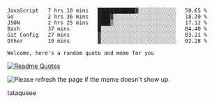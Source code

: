 <!--START_SECTION:waka-->

```text
JavaScript   7 hrs 10 mins   ████████████▓░░░░░░░░░░░░   50.65 %
Go           2 hrs 36 mins   ████▓░░░░░░░░░░░░░░░░░░░░   18.39 %
JSON         2 hrs 25 mins   ████▒░░░░░░░░░░░░░░░░░░░░   17.12 %
Bash         37 mins         █░░░░░░░░░░░░░░░░░░░░░░░░   04.40 %
Git Config   27 mins         ▓░░░░░░░░░░░░░░░░░░░░░░░░   03.21 %
Other        19 mins         ▓░░░░░░░░░░░░░░░░░░░░░░░░   02.28 %
```

<!--END_SECTION:waka-->

`Welcome, here's a random quote and meme for you`

[![Readme Quotes](https://quotes-github-readme.vercel.app/api?type=horizontal&theme=catppuccin)](https://github.com/piyushsuthar/github-readme-quotes)

<img src='https://user-images.githubusercontent.com/88014435/172651369-4de96835-d6c3-4804-9d49-780e5b4ff258.png' title="Meme" alt="Please refresh the page if the meme doesn't show up.">

tataqueee

